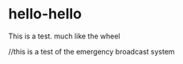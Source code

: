 # hello-hello
This is a test. much like the wheel

//this is a test of the emergency broadcast system
